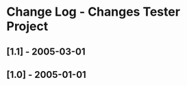 Change Log - Changes Tester Project
===================================
[1.1] - 2005-03-01
------------------
[1.0] - 2005-01-01
------------------
